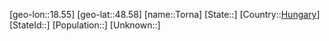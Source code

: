 ﻿---
location: [48.58,18.55]
type: City
tags:
- geo/City


SpocWebEntityId: 34912
isDeleted: false
confidential: public

---
[geo-lon::18.55]
[geo-lat::48.58]
[name::Torna]
[State::]
[Country::[Hungary](geo/Continent/Europe/Hungary.md)]
[StateId::]
[Population::]
[Unknown::]

